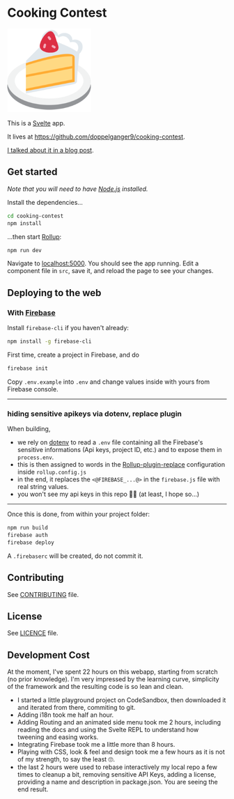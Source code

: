 # Cooking Contest

![logo](public/android-chrome-192x192.png)

This is a [Svelte](https://svelte.dev) app.

It lives at https://github.com/doppelganger9/cooking-contest.

[I talked about it in a blog post](https://lacourt.dev/2019/05/20).

## Get started

*Note that you will need to have [Node.js](https://nodejs.org) installed.*

Install the dependencies...

```bash
cd cooking-contest
npm install
```

...then start [Rollup](https://rollupjs.org):

```bash
npm run dev
```

Navigate to [localhost:5000](http://localhost:5000).
You should see the app running.
Edit a component file in `src`, save it, and reload the page to see your changes.

## Deploying to the web

### With [Firebase](https://firebase.google.com)

Install `firebase-cli` if you haven't already:

```bash
npm install -g firebase-cli
```

First time, create a project in Firebase, and do

```bash
firebase init
```

Copy `.env.example` into `.env` and change values inside with yours from Firebase console.

---

### hiding sensitive apikeys via dotenv, replace plugin

When building,

- we rely on [dotenv](https://github.com/motdotla/dotenv) to read a `.env` file containing all the Firebase's sensitive informations (Api keys, project ID, etc.) and to expose them in `process.env`.
- this is then assigned to words in the [Rollup-plugin-replace](https://github.com/rollup/rollup-plugin-replace) configuration inside `rollup.config.js`
- in the end, it replaces the `<@FIREBASE_...@>` in the `firebase.js` file with real string values.
- you won't see my api keys in this repo 🤷‍♂️ (at least, I hope so...)

---

Once this is done, from within your project folder:

```bash
npm run build
firebase auth
firebase deploy
```

A `.firebaserc` will be created, do not commit it.

## Contributing

See [CONTRIBUTING](CONTRIBUTING.md) file.

## License

See [LICENCE](LICENCE) file.

## Development Cost

At the moment, I've spent 22 hours on this webapp, starting from scratch (no prior knowledge).
I'm very impressed by the learning curve, simplicity of the framework and the resulting code is so lean and clean.

- I started a little playground project on CodeSandbox, then downloaded it and iterated from there, commiting to git.
- Adding i18n took me half an hour.
- Adding Routing and an animated side menu took me 2 hours, including reading the docs and using the Svelte REPL to understand how tweening and easing works.
- Integrating Firebase took me a little more than 8 hours.
- Playing with CSS, look & feel and design took me a few hours as it is not of my strength, to say the least 🙄.
- the last 2 hours were used to rebase interactively my local repo a few times to cleanup a bit, removing sensitive API Keys, adding a license, providing a name and description in package.json. You are seeing the end result.

